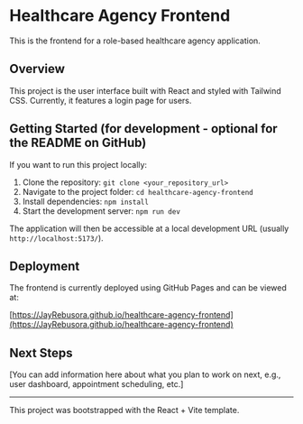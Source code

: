 # Healthcare Agency Frontend

This is the frontend for a role-based healthcare agency application.

## Overview

This project is the user interface built with React and styled with Tailwind CSS. Currently, it features a login page for users.

## Getting Started (for development - optional for the README on GitHub)

If you want to run this project locally:

1.  Clone the repository: `git clone <your_repository_url>`
2.  Navigate to the project folder: `cd healthcare-agency-frontend`
3.  Install dependencies: `npm install`
4.  Start the development server: `npm run dev`

The application will then be accessible at a local development URL (usually `http://localhost:5173/`).

## Deployment

The frontend is currently deployed using GitHub Pages and can be viewed at:

[https://JayRebusora.github.io/healthcare-agency-frontend](https://JayRebusora.github.io/healthcare-agency-frontend)

## Next Steps

[You can add information here about what you plan to work on next, e.g., user dashboard, appointment scheduling, etc.]

---

This project was bootstrapped with the React + Vite template.